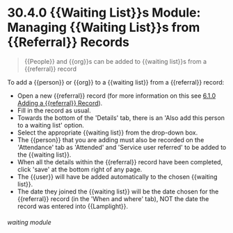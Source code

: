 # 30.4.0 {{Waiting List}}s Module: Managing {{Waiting List}}s from {{Referral}} Records

> {{People}} and {{org}}s can be added to {{waiting list}}s from a {{referral}} record



To add a {{person}} or {{org}} to a {{waiting list}} from a {{referral}} record:

- Open a new {{referral}} record (for more information on this see [6.1.0 Adding a {{referral}} Record](/help/index/p/6.1.0)). 
- Fill in the record as usual. 
- Towards the bottom of the 'Details' tab, there is an 'Also add this person to a waiting list' option. 
- Select the appropriate {{waiting list}} from the drop-down box. 
- The {{person}} that you are adding must also be recorded on the 'Attendance' tab as 'Attended' and 'Service user referred' to be added to the {{waiting list}}.
- When all the details within the {{referral}} record have been completed, click 'save' at the bottom right of any page.
- The {{user}} will have be added automatically to the chosen {{waiting list}}. 
- The date they joined the {{waiting list}} will be the date chosen for the {{referral}} record (in the 'When and where' tab), NOT the date the record was entered into {{Lamplight}}. 


###### waiting module

